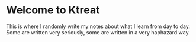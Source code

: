 # Welcome to Ktreat

This is where I randomly write my notes about what I learn from day to day. Some are written very seriously, some are written in a very haphazard way. 
